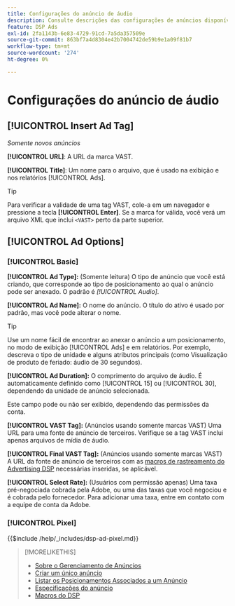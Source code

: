 ```yaml
---
title: Configurações do anúncio de áudio
description: Consulte descrições das configurações de anúncios disponíveis para anúncios em áudio.
feature: DSP Ads
exl-id: 2fa1143b-6e83-4729-91cd-7a5da357509e
source-git-commit: 863bf7a4d8304e42b7004742de59b9e1a09f81b7
workflow-type: tm+mt
source-wordcount: '274'
ht-degree: 0%

---
```


# Configurações do anúncio de áudio

## [!UICONTROL Insert Ad Tag]

*Somente novos anúncios*

**[!UICONTROL URL]**: A URL da marca VAST.

**[!UICONTROL Title]**: Um nome para o arquivo, que é usado na exibição e nos relatórios [!UICONTROL Ads].

>[!TIP]
>
> Para verificar a validade de uma tag VAST, cole-a em um navegador e pressione a tecla **[!UICONTROL Enter]**. Se a marca for válida, você verá um arquivo XML que inclui `<VAST>` perto da parte superior.

## [!UICONTROL Ad Options]

### [!UICONTROL Basic]

**[!UICONTROL Ad Type]:** (Somente leitura) O tipo de anúncio que você está criando, que corresponde ao tipo de posicionamento ao qual o anúncio pode ser anexado. O padrão é *[!UICONTROL Audio]*.

**[!UICONTROL Ad Name]:** O nome do anúncio. O título do ativo é usado por padrão, mas você pode alterar o nome.

>[!TIP]
>
> Use um nome fácil de encontrar ao anexar o anúncio a um posicionamento, no modo de exibição [!UICONTROL Ads] e em relatórios. Por exemplo, descreva o tipo de unidade e alguns atributos principais (como Visualização de produto de feriado: áudio de 30 segundos).

**[!UICONTROL Ad Duration]:** O comprimento do arquivo de áudio. É automaticamente definido como [!UICONTROL 15] ou [!UICONTROL 30], dependendo da unidade de anúncio selecionada.

Este campo pode ou não ser exibido, dependendo das permissões da conta.

**[!UICONTROL VAST Tag]:** (Anúncios usando somente marcas VAST) Uma URL para uma fonte de anúncio de terceiros. Verifique se a tag VAST inclui apenas arquivos de mídia de áudio.

**[!UICONTROL Final VAST Tag]:** (Anúncios usando somente marcas VAST) A URL da fonte de anúncio de terceiros com as [macros de rastreamento do Advertising DSP](/help/dsp/campaign-management/macros.md) necessárias inseridas, se aplicável.

**[!UICONTROL Select Rate]:** (Usuários com permissão apenas) Uma taxa pré-negociada cobrada pela Adobe, ou uma das taxas que você negociou e é cobrada pelo fornecedor. Para adicionar uma taxa, entre em contato com a equipe de conta da Adobe.

### [!UICONTROL Pixel]

<!-- **[!UICONTROL Pixel]:** -->

{{$include /help/_includes/dsp-ad-pixel.md}}

>[!MORELIKETHIS]
>
>* [Sobre o Gerenciamento de Anúncios](ad-about.md)
>* [Criar um único anúncio](ad-create.md)
>* [Listar os Posicionamentos Associados a um Anúncio](/help/dsp/campaign-management/ads/ad-list-placements.md)
>* [Especificações do anúncio](ad-specs.md)
>* [Macros do DSP](/help/dsp/campaign-management/macros.md)
